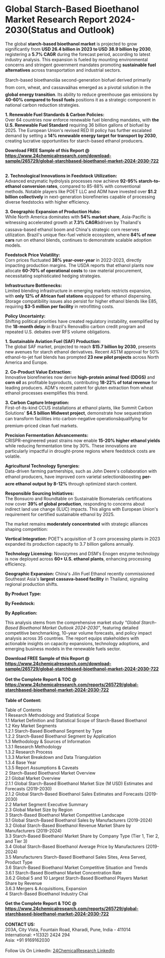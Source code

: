 <h1>Global Starch-Based Bioethanol Market Research Report 2024-2030(Status and Outlook)</h1><p>The global <strong>starch-based bioethanol market</strong> is projected to grow significantly from <strong>USD 26.4 billion in 2023 to USD 38.9 billion by 2030</strong>, registering a <strong>5.7% CAGR</strong> during the forecast period, according to latest industry analysis. This expansion is fueled by mounting environmental concerns and stringent government mandates promoting <strong>sustainable fuel alternatives</strong> across transportation and industrial sectors.</p><p>Starch-based bioethanolâa second-generation biofuel derived primarily from corn, wheat, and cassavaâhas emerged as a pivotal solution in the <strong>global energy transition</strong>. Its ability to reduce greenhouse gas emissions by <strong>40-60% compared to fossil fuels</strong> positions it as a strategic component in national carbon reduction strategies.</p><p><strong>1. Renewable Fuel Standards &amp; Carbon Policies:</strong><br>
Over 64 countries now enforce renewable fuel blending mandates, with <strong>the U.S. Renewable Fuel Standard</strong> requiring 36 billion gallons of biofuel by 2025. The European Union's revised RED III policy has further escalated demand by setting a <strong>14% renewable energy target for transport by 2030</strong>, creating lucrative opportunities for starch-based ethanol producers.</p><div><b>Download FREE Sample of this Report @ 
            <a href="https://www.24chemicalresearch.com/download-sample/265729/global-starchbased-bioethanol-market-2024-2030-722">
            https://www.24chemicalresearch.com/download-sample/265729/global-starchbased-bioethanol-market-2024-2030-722</a></b></div><br><p><strong>2. Technological Innovations in Feedstock Utilization:</strong><br>
Advanced enzymatic hydrolysis processes now achieve <strong>92-95% starch-to-ethanol conversion rates</strong>, compared to 85-88% with conventional methods. Notable players like POET LLC and ADM have invested over <strong>$1.2 billion collectively</strong> in next-generation biorefineries capable of processing diverse feedstocks with higher efficiency.</p><p><strong>3. Geographic Expansion of Production Hubs:</strong><br>
While North America dominates with <strong>54% market share</strong>, Asia-Pacific is witnessing accelerated growth at <strong>7.3% CAGR</strong>âdriven by Thailand's cassava-based ethanol boom and China's strategic corn reserves utilization. Brazil's unique flex-fuel vehicle ecosystem, where <strong>84% of new cars</strong> run on ethanol blends, continues to demonstrate scalable adoption models.</p><p><strong>Feedstock Price Volatility:</strong><br>
Corn prices fluctuated <strong>38% year-over-year</strong> in 2022-2023, directly impacting production margins. The USDA reports that ethanol plants now allocate <strong>60-70% of operational costs</strong> to raw material procurement, necessitating sophisticated hedging strategies.</p><p><strong>Infrastructure Bottlenecks:</strong><br>
Limited blending infrastructure in emerging markets restricts expansion, with <strong>only 12% of African fuel stations</strong> equipped for ethanol dispensing. Storage compatibility issues also persist for higher ethanol blends like E85, requiring <strong>$3-5 million per facility</strong> in retrofitting costs.</p><p><strong>Policy Uncertainty:</strong><br>
Shifting political priorities have created regulatory instability, exemplified by the <strong>18-month delay</strong> in Brazil's RenovaBio carbon credit program and repeated U.S. debates over RFS volume obligations.</p><p><strong>1. Sustainable Aviation Fuel (SAF) Production:</strong><br>
The global SAF market, projected to reach <strong>$15.7 billion by 2030</strong>, presents new avenues for starch ethanol derivatives. Recent ASTM approval for 50% ethanol-to-jet fuel blends has prompted <strong>23 new pilot projects</strong> across North America and Europe.</p><p><strong>2. Co-Product Value Extraction:</strong><br>
Innovative biorefineries now derive <strong>high-protein animal feed (DDGS)</strong> and <strong>corn oil</strong> as profitable byproducts, contributing <strong>18-22% of total revenue</strong> for leading producers. ADM's recent patent for gluten extraction from wheat ethanol processes exemplifies this trend.</p><p><strong>3. Carbon Capture Integration:</strong><br>
First-of-its-kind CCUS installations at ethanol plants, like Summit Carbon Solutions' <strong>$4.5 billion Midwest project</strong>, demonstrate how sequestration can transform facilities into carbon-negative operationsâqualifying for premium-priced clean fuel markets.</p><p><strong>Precision Fermentation Advancements:</strong><br>
CRISPR-engineered yeast strains now enable <strong>15-20% higher ethanol yields</strong> while reducing fermentation time by 30%. These innovations are particularly impactful in drought-prone regions where feedstock costs are volatile.</p><p><strong>Agricultural Technology Synergies:</strong><br>
Data-driven farming partnerships, such as John Deere's collaboration with ethanol producers, have improved corn varietal selectionâboosting <strong>per-acre ethanol output by 8-12%</strong> through optimized starch content.</p><p><strong>Responsible Sourcing Initiatives:</strong><br>
The Bonsucro and Roundtable on Sustainable Biomaterials certifications now cover <strong>39% of global production</strong>, responding to concerns about indirect land use change (ILUC) impacts. This aligns with European Union's requirement for certified sustainable ethanol by 2025.</p><p>The market remains <strong>moderately concentrated</strong> with strategic alliances shaping competition:</p><p><strong>Vertical Integration:</strong> POET's acquisition of 3 corn processing plants in 2023 expanded its production capacity to 3.7 billion gallons annually.</p><p><strong>Technology Licensing:</strong> Novozymes and DSM's Enogen enzyme technology is now deployed across <strong>60+ U.S. ethanol plants</strong>, enhancing processing efficiency.</p><p><strong>Geographic Expansion:</strong> China's Jilin Fuel Ethanol recently commissioned Southeast Asia's <strong>largest cassava-based facility</strong> in Thailand, signaling regional production shifts.</p><p><strong>By Product Type:</strong></p><p><strong>By Feedstock:</strong></p><p><strong>By Application:</strong></p><p>This analysis stems from the comprehensive market study <em>"Global Starch-Based Bioethanol Market Outlook 2024-2030"</em>, featuring detailed competitive benchmarking, 10-year volume forecasts, and policy impact analysis across 35 countries. The report equips stakeholders with actionable insights on capacity expansions, technology adoptions, and emerging business models in the renewable fuels sector.</p><div><b>Download FREE Sample of this Report @ 
            <a href="https://www.24chemicalresearch.com/download-sample/265729/global-starchbased-bioethanol-market-2024-2030-722">
            https://www.24chemicalresearch.com/download-sample/265729/global-starchbased-bioethanol-market-2024-2030-722</a></b></div><br><div><b>Get the Complete Report & TOC @ 
            <a href="https://www.24chemicalresearch.com/reports/265729/global-starchbased-bioethanol-market-2024-2030-722">
            https://www.24chemicalresearch.com/reports/265729/global-starchbased-bioethanol-market-2024-2030-722</a></b></div><br>
            <b>Table of Content:</b><p>Table of Contents<br />
1 Research Methodology and Statistical Scope<br />
1.1 Market Definition and Statistical Scope of Starch-Based Bioethanol<br />
1.2 Key Market Segments<br />
1.2.1 Starch-Based Bioethanol Segment by Type<br />
1.2.2 Starch-Based Bioethanol Segment by Application<br />
1.3 Methodology & Sources of Information<br />
1.3.1 Research Methodology<br />
1.3.2 Research Process<br />
1.3.3 Market Breakdown and Data Triangulation<br />
1.3.4 Base Year<br />
1.3.5 Report Assumptions & Caveats<br />
2 Starch-Based Bioethanol Market Overview<br />
2.1 Global Market Overview<br />
2.1.1 Global Starch-Based Bioethanol Market Size (M USD) Estimates and Forecasts (2019-2030)<br />
2.1.2 Global Starch-Based Bioethanol Sales Estimates and Forecasts (2019-2030)<br />
2.2 Market Segment Executive Summary<br />
2.3 Global Market Size by Region<br />
3 Starch-Based Bioethanol Market Competitive Landscape<br />
3.1 Global Starch-Based Bioethanol Sales by Manufacturers (2019-2024)<br />
3.2 Global Starch-Based Bioethanol Revenue Market Share by Manufacturers (2019-2024)<br />
3.3 Starch-Based Bioethanol Market Share by Company Type (Tier 1, Tier 2, and Tier 3)<br />
3.4 Global Starch-Based Bioethanol Average Price by Manufacturers (2019-2024)<br />
3.5 Manufacturers Starch-Based Bioethanol Sales Sites, Area Served, Product Type<br />
3.6 Starch-Based Bioethanol Market Competitive Situation and Trends<br />
3.6.1 Starch-Based Bioethanol Market Concentration Rate<br />
3.6.2 Global 5 and 10 Largest Starch-Based Bioethanol Players Market Share by Revenue<br />
3.6.3 Mergers & Acquisitions, Expansion<br />
4 Starch-Based Bioethanol Industry Chai</p><div><b>Get the Complete Report & TOC @ 
            <a href="https://www.24chemicalresearch.com/reports/265729/global-starchbased-bioethanol-market-2024-2030-722">
            https://www.24chemicalresearch.com/reports/265729/global-starchbased-bioethanol-market-2024-2030-722</a></b></div><br><b>CONTACT US:</b><br>
            203A, City Vista, Fountain Road, Kharadi, Pune, India - 411014<br>
            International: +1(332) 2424 294<br>
            Asia: +91 9169162030 <br><br>
            Follow Us On LinkedIn: <a href="https://www.linkedin.com/company/24chemicalresearch/">24ChemicalResearch LinkedIn</a>